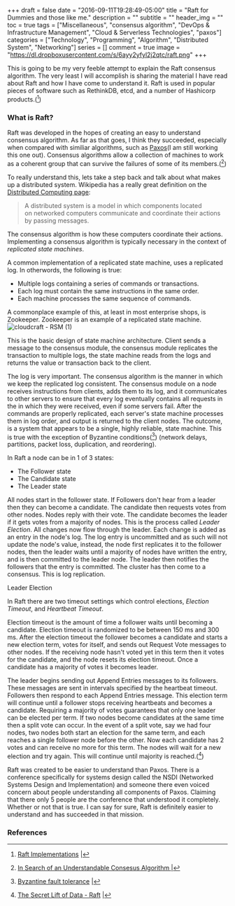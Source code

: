 +++
draft = false
date = "2016-09-11T19:28:49-05:00"
title = "Raft for Dummies and those like me."
description = ""
subtitle = ""
header_img = ""
toc = true
tags = ["Miscellaneous", "consensus algorithm", "DevOps & Infrastructure Management", "Cloud & Serverless Technologies", "paxos"]
categories = ["Technology", "Programming", "Algorithm", "Distributed System", "Networking"]
series = []
comment = true
image = "https://dl.dropboxusercontent.com/s/6ayy2yfyl2j2qtc/raft.png"
+++

This is going to be my very feeble attempt to explain the Raft consensus algorithm.  The very least I will accomplish is sharing the material I have read about Raft and how I have come to understand it. Raft is used in popular pieces of software such as RethinkDB, etcd, and a number of Hashicorp products.([^1])

### What is Raft?

Raft was developed in the hopes of creating an easy to understand consensus algorithm. As far as that goes, I think they succeeded, especially when compared with similiar algorithms, such as [Paxos](https://en.wikipedia.org/wiki/Paxos_(computer_science))(I am still working this one out). Consensus algorithms allow a collection of machines to work as a coherent group that can survive the failures of some of its members.([^2])

To really understand this, lets take a step back and talk about what makes up a distributed system. Wikipedia has a really great definition on the [Distributed Computing page](https://en.wikipedia.org/wiki/Distributed_computing):

> A distributed system is a model in which components located on networked computers communicate and coordinate their actions by passing messages.

The consensus algorithm is how these computers coordinate their actions. Implementing a consensus algorithm is typically necessary in the context of *replicated state machines*. 

A common implementation of a replicated state machine, uses a replicated log. In otherwords, the following is true:

- Multiple logs containing a series of commands or transactions.
- Each log must contain the same instructions in the same order.
- Each machine processes the same sequence of commands.

 A commonplace example of this, at least in most enterprise shops, is Zookeeper. Zookeeper is an example of a replicated state machine.![cloudcraft - RSM (1)](https://dl.dropboxusercontent.com/s/eahsi12m5jov22u/statemachine.png)

This is the basic design of state machine architecture. Client sends a message to the consensus module, the consensus module replicates the transaction to multiple logs, the state machine reads from the logs and returns the value or transaction back to the client.

The log is very important. The consensus algorithm is the manner in which we keep the replicated log consistent. The consensus module on a node receives instructions from clients, adds them to its log, and it communicates to other servers to ensure that every log eventually contains all requests in the in which they were received, even if some servers fail. After the commands are properly replicated, each server's state machine processes them in log order, and output is returned to the client nodes. The outcome, is a system that appears to be a single, highly reliable, state machine. This is true with the exception of Byzantine conditions([^3]) (network delays, partitions, packet loss, duplication, and reordering).



In Raft a node can be in 1 of 3 states:

- The Follower state
- The Candidate state
- The Leader state



All nodes start in the follower state. If Followers don't hear from a leader then they can become a candidate. The candidate then requests votes from other nodes. Nodes reply with their vote. The candidate becomes the leader if it gets votes from a majority of nodes. This is the process called *Leader Election*. All changes now flow through the leader. Each change is added as an entry in the node's log. The log entry is uncommitted and as such will not update the node's value, instead, the node first replicates it to the follower nodes, then the leader waits until a majority of nodes have written the entry, and is then committed to the leader node. The leader then notifies the followers that the entry is committed. The cluster has then come to a consensus. This is log replication.



Leader Election

In Raft there are two timeout settings which control elections, *Election Timeout*, and *Heartbeat Timeout*.

Election timeout is the amount of time a follower waits until becoming a candidate. Election timeout is randomized to be between 150 ms and 300 ms. After the election timeout the follower becomes a candidate and starts a new election term, votes for itself, and sends out Request Vote messages to other nodes. If the receiving node hasn't voted yet in this term then it votes for the candidate, and the node resets its election timeout. Once a candidate has a majority of votes it becomes leader. 

The leader begins sending out Append Entries messages to its followers. These messages are sent in intervals specified by the heartbeat timeout. Followers then respond to each Append Entries message. This election term will continue until a follower stops receiving heartbeats and becomes a candidate. Requiring a majority of votes guarantees that only one leader can be elected per term. If two nodes become candidates at the same time then a split vote can occur. In the event of a split vote, say we had four nodes, two nodes both start an election for the same term, and each reaches a single follower node before the other. Now each candidate has 2 votes and can receive no more for this term. The nodes will wait for a new election and try again. This will continue until majority is reached.([^4])



Raft was created to be easier to understand than Paxos. There is a conference specifically for systems design called the NSDI (Networked Systems Design and Implementation) and someone there even voiced concern about people understanding all components of Paxos. Claiming that there only 5 people are the conference that understood it completely. Whether or not that is true. I can say for sure, Raft is definitely easier to understand and has succeeded in that mission.

### References

[^1]: [Raft Implementations](https://raft.github.io/#implementations) |
[^2]: [In Search of an Understandable Consesus Algorithm ](https://raft.github.io/raft.pdf) | 
[^3]: [Byzantine fault tolerance](https://en.wikipedia.org/wiki/Byzantine_fault_tolerance) |
[^4]: [The Secret Lift of Data - Raft](http://thesecretlivesofdata.com/raft/#home) | 



